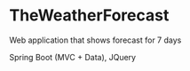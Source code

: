 # TheWeatherForecast

Web application that shows forecast for 7 days

Spring Boot (MVC + Data), JQuery
